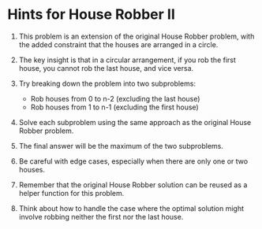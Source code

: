 # Hints for House Robber II

1. This problem is an extension of the original House Robber problem, with the added constraint that the houses are arranged in a circle.

2. The key insight is that in a circular arrangement, if you rob the first house, you cannot rob the last house, and vice versa.

3. Try breaking down the problem into two subproblems:
   - Rob houses from 0 to n-2 (excluding the last house)
   - Rob houses from 1 to n-1 (excluding the first house)

4. Solve each subproblem using the same approach as the original House Robber problem.

5. The final answer will be the maximum of the two subproblems.

6. Be careful with edge cases, especially when there are only one or two houses.

7. Remember that the original House Robber solution can be reused as a helper function for this problem.

8. Think about how to handle the case where the optimal solution might involve robbing neither the first nor the last house.

